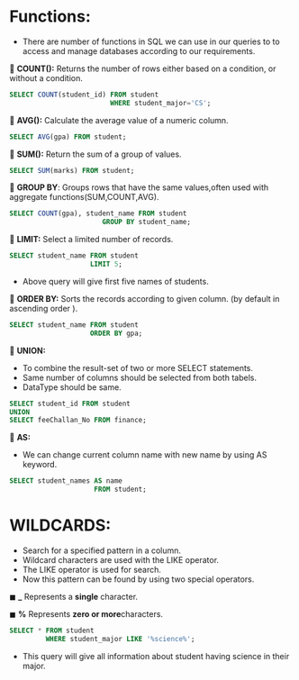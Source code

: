 # Functions:
- There are number of functions in SQL we can use in our queries to to access and manage databases according to our requirements.  

🔘 **COUNT():** Returns the number of rows either based on a condition, or without a condition.  
```SQL
SELECT COUNT(student_id) FROM student
                         WHERE student_major='CS';
```

🔘 **AVG():** Calculate the average value of a numeric column.  
```SQL
SELECT AVG(gpa) FROM student; 
```

🔘 **SUM():**  Return the sum of a group of values.  
```SQL
SELECT SUM(marks) FROM student;
```
🔘 **GROUP BY**: Groups rows that have the same values,often used with aggregate functions(SUM,COUNT,AVG).   
```SQL
SELECT COUNT(gpa), student_name FROM student
                       GROUP BY student_name;
```

🔘 **LIMIT:** Select a limited number of records.  
```SQL
SELECT student_name FROM student
                    LIMIT 5;
```
- Above query will give first five names of students.  

🔘 **ORDER BY:** Sorts the records according to given column. (by default in ascending order ).   
``` SQL
SELECT student_name FROM student
                    ORDER BY gpa;
```

🔘 **UNION:** 
- To combine the result-set of two or more SELECT statements. 
- Same number of columns should be selected from both tabels.  
- DataType should be same.  
```SQL
SELECT student_id FROM student
UNION 
SELECT feeChallan_No FROM finance;
```
🔘 **AS:** 
- We can change current column name with new name by using AS keyword.  
``` SQL
SELECT student_names AS name 
                     FROM student;
```

# WILDCARDS:
-  Search for a specified pattern in a column.
-  Wildcard characters are used with the LIKE operator.  
-  The LIKE operator is used for search.  
-  Now this pattern can be found by using two special operators.  

◼ **_**  Represents a **single** character.  

◼ **%**  Represents **zero or more**characters. 

```SQL
SELECT * FROM student
         WHERE student_major LIKE '%science%';
```
- This query will give all information about student having science in their major.  
